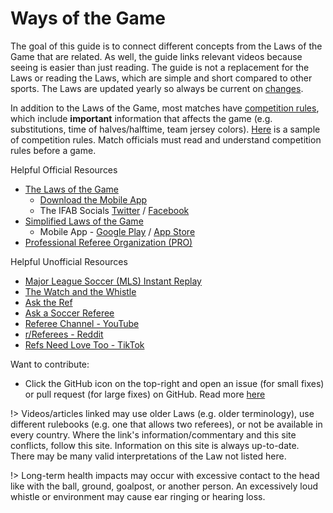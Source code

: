 # Ways of the Game

The goal of this guide is to connect different concepts from the Laws of the Game that are related. As well, the guide links relevant videos because seeing is easier than just reading. The guide is not a replacement for the Laws or reading the Laws, which are simple and short compared to other sports. The Laws are updated yearly so always be current on [changes](/law-changes).

In addition to the Laws of the Game, most matches have [competition rules](https://footballrules.com/about/additional-competition-rules), which include **important** information that affects the game (e.g. substitutions, time of halves/halftime, team jersey colors). [Here](https://cdn1.sportngin.com/attachments/document/0146/2001/Tournament_Rules_Template.pdf) is a sample of competition rules. Match officials must read and understand competition rules before a game. 

Helpful Official Resources

- [The Laws of the Game](http://www.theifab.com/?side-menu-open=true)
  - [Download the Mobile App](https://www.theifab.com/logapp/)
  - The IFAB Socials [Twitter](https://twitter.com/TheIFAB/) / [Facebook](https://www.facebook.com/theifab/) 
- [Simplified Laws of the Game](http://www.footballrules.com)
  - Mobile App - [Google Play](https://play.google.com/store/apps/details?id=com.theifab.footballrules) / [App Store](https://apps.apple.com/us/app/football-rules-by-the-ifab/id6450178840)
- [Professional Referee Organization (PRO)](https://proreferees.com/)

Helpful Unofficial Resources

- [Major League Soccer (MLS) Instant Replay](https://www.mlssoccer.com/video/topics/instant-replay/)
- [The Watch and the Whistle](https://www.watchandwhistle.org/)
- [Ask the Ref](http://asktheref.com/)
- [Ask a Soccer Referee](https://www.askasoccerreferee.com/)
- [Referee Channel - YouTube](https://www.youtube.com/@RefereeChannel/featured)
- [r/Referees - Reddit](http://reddit.com/r/referees)
- [Refs Need Love Too - TikTok](https://www.tiktok.com/@refsneedlovetoo)

Want to contribute:

- Click the GitHub icon on the top-right and open an issue (for small fixes) or pull request (for large fixes) on GitHub. Read more [here](/CONTRIBUTING.md)

!> Videos/articles linked may use older Laws (e.g. older terminology), use different rulebooks (e.g. one that allows two referees), or not be available in every country. Where the link's information/commentary and this site conflicts, follow this site. Information on this site is always up-to-date. There may be many valid interpretations of the Law not listed here.

!> Long-term health impacts may occur with excessive contact to the head like with the ball, ground, goalpost, or another person. An excessively loud whistle or environment may cause ear ringing or hearing loss. 
